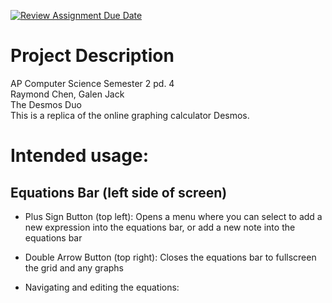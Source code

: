 [![Review Assignment Due Date](https://classroom.github.com/assets/deadline-readme-button-22041afd0340ce965d47ae6ef1cefeee28c7c493a6346c4f15d667ab976d596c.svg)](https://classroom.github.com/a/YxXKqIeT)
# Project Description

AP Computer Science Semester 2 pd. 4 \
Raymond Chen, Galen Jack \
The Desmos Duo \
This is a replica of the online graphing calculator Desmos. 

# Intended usage:

## Equations Bar (left side of screen)
- Plus Sign Button (top left): Opens a menu where you can select to add a new expression into the equations bar, or add a new note into the equations bar
- Double Arrow Button (top right): Closes the equations bar to fullscreen the grid and any graphs


- Navigating and editing the equations:

